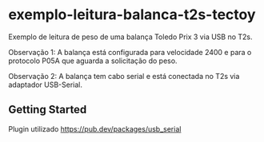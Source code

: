 # exemplo-leitura-balanca-t2s-tectoy

Exemplo de leitura de peso de uma balança Toledo Prix 3 via USB no T2s.

Observação 1: A balança está configurada para velocidade 2400 e para o protocolo P05A que aguarda a solicitação do peso.

Observação 2: A balança tem cabo serial e está conectada no T2s via adaptador USB-Serial.

## Getting Started

Plugin utilizado https://pub.dev/packages/usb_serial
